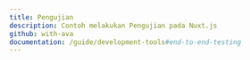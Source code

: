 ```yaml
---
title: Pengujian
description: Contoh melakukan Pengujian pada Nuxt.js
github: with-ava
documentation: /guide/development-tools#end-to-end-testing
---
```

